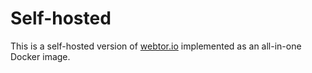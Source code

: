 # Self-hosted

This is a self-hosted version of [webtor.io](https://webtor.io) implemented as an all-in-one Docker image.